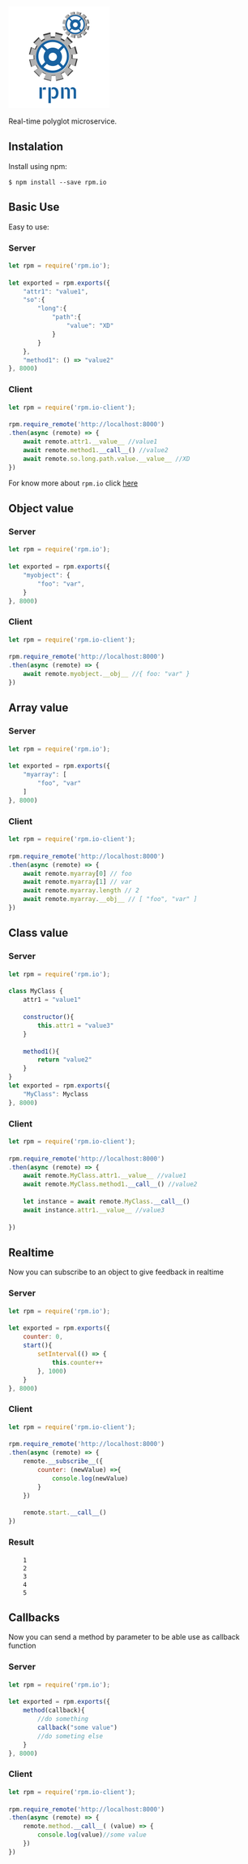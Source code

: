 [![Express Logo](https://github.com/luismoralesp/rpm.io/raw/master/src/logo.png)](http://expressjs.com/)

Real-time polyglot microservice.

## Instalation

Install using npm:
```
$ npm install --save rpm.io
```
## Basic Use

Easy to use:


### Server
```javascript
let rpm = require('rpm.io');

let exported = rpm.exports({
    "attr1": "value1",
    "so":{
        "long":{
            "path":{
                "value": "XD"
            }
        }
    },
    "method1": () => "value2"
}, 8000)
```

### Client

```javascript
let rpm = require('rpm.io-client');

rpm.require_remote('http://localhost:8000')
.then(async (remote) => {
    await remote.attr1.__value__ //value1
    await remote.method1.__call__() //value2
    await remote.so.long.path.value.__value__ //XD
})
```
For know more about `rpm.io` click [here](https://www.npmjs.com/package/rpm.io)

## Object value

### Server
```javascript
let rpm = require('rpm.io');

let exported = rpm.exports({
    "myobject": {
        "foo": "var",
    }
}, 8000)
```

### Client

```javascript
let rpm = require('rpm.io-client');

rpm.require_remote('http://localhost:8000')
.then(async (remote) => {
    await remote.myobject.__obj__ //{ foo: "var" }
})
```

## Array value

### Server
```javascript
let rpm = require('rpm.io');

let exported = rpm.exports({
    "myarray": [
        "foo", "var"
    ]
}, 8000)
```

### Client

```javascript
let rpm = require('rpm.io-client');

rpm.require_remote('http://localhost:8000')
.then(async (remote) => {
    await remote.myarray[0] // foo
    await remote.myarray[1] // var
    await remote.myarray.length // 2
    await remote.myarray.__obj__ // [ "foo", "var" ]
})
```

## Class value

### Server
```javascript
let rpm = require('rpm.io');

class MyClass {
    attr1 = "value1"
    
    constructor(){
        this.attr1 = "value3"
    }

    method1(){
        return "value2"
    }
}
let exported = rpm.exports({
    "MyClass": Myclass
}, 8000)
```

### Client

```javascript
let rpm = require('rpm.io-client');

rpm.require_remote('http://localhost:8000')
.then(async (remote) => {
    await remote.MyClass.attr1.__value__ //value1
    await remote.MyClass.method1.__call__() //value2

    let instance = await remote.MyClass.__call__() 
    await instance.attr1.__value__ //value3

})
```

## Realtime
Now you can subscribe to an object to give feedback in realtime

### Server
```javascript
let rpm = require('rpm.io');

let exported = rpm.exports({
    counter: 0,
    start(){
        setInterval(() => {
            this.counter++
        }, 1000)
    }
}, 8000)
```

### Client

```javascript
let rpm = require('rpm.io-client');

rpm.require_remote('http://localhost:8000')
.then(async (remote) => {
    remote.__subscribe__({
        counter: (newValue) =>{
            console.log(newValue)
        }
    })

    remote.start.__call__()
})
```

### Result

```
    1
    2
    3
    4
    5
```


## Callbacks
Now you can send a method by parameter to be able use as callback function

### Server
```javascript
let rpm = require('rpm.io');

let exported = rpm.exports({
    method(callback){
        //do something
        callback("some value")
        //do someting else
    }
}, 8000)
```

### Client

```javascript
let rpm = require('rpm.io-client');

rpm.require_remote('http://localhost:8000')
.then(async (remote) => {
    remote.method.__call__( (value) => {
        console.log(value)//some value
    })
})
```
